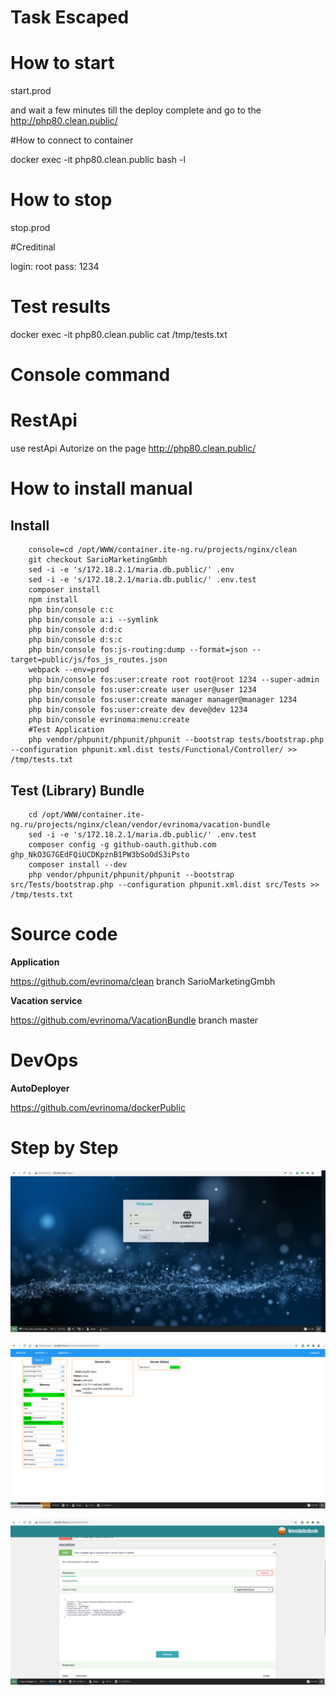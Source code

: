 # Task Escaped

# How to start

start.prod

and wait a few minutes till the deploy complete and go to the http://php80.clean.public/

#How to connect to container

docker exec -it php80.clean.public bash -l

# How to stop

stop.prod

#Creditinal

login: root
pass: 1234

# Test results

docker exec -it php80.clean.public cat /tmp/tests.txt

# Console command


# RestApi

use restApi Autorize on the page http://php80.clean.public/

# How to install manual

   ## Install

        console=cd /opt/WWW/container.ite-ng.ru/projects/nginx/clean
        git checkout SarioMarketingGmbh
        sed -i -e 's/172.18.2.1/maria.db.public/' .env
        sed -i -e 's/172.18.2.1/maria.db.public/' .env.test
        composer install
        npm install
        php bin/console c:c
        php bin/console a:i --symlink
        php bin/console d:d:c
        php bin/console d:s:c
        php bin/console fos:js-routing:dump --format=json --target=public/js/fos_js_routes.json
        webpack --env=prod
        php bin/console fos:user:create root root@root 1234 --super-admin
        php bin/console fos:user:create user user@user 1234
        php bin/console fos:user:create manager manager@manager 1234
        php bin/console fos:user:create dev deve@dev 1234
        php bin/console evrinoma:menu:create
        #Test Application
        php vendor/phpunit/phpunit/phpunit --bootstrap tests/bootstrap.php --configuration phpunit.xml.dist tests/Functional/Controller/ >> /tmp/tests.txt

   ## Test (Library) Bundle

        cd /opt/WWW/container.ite-ng.ru/projects/nginx/clean/vendor/evrinoma/vacation-bundle
        sed -i -e 's/172.18.2.1/maria.db.public/' .env.test
        composer config -g github-oauth.github.com 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
        composer install --dev
        php vendor/phpunit/phpunit/phpunit --bootstrap src/Tests/bootstrap.php --configuration phpunit.xml.dist src/Tests >> /tmp/tests.txt

# Source code

**Application**

https://github.com/evrinoma/clean branch SarioMarketingGmbh

**Vacation service**

https://github.com/evrinoma/VacationBundle branch master

# DevOps

**AutoDeployer**

https://github.com/evrinoma/dockerPublic

# Step by Step

![Login](docs/img/login.png?raw=true "Login Page")

![apidoc](docs/img/apidoc.png?raw=true "ApiDoc Page")

![vacation text](docs/img/vacation.png?raw=true "Vacation Api")